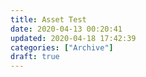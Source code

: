 ```yaml
---
title: Asset Test
date: 2020-04-13 00:20:41
updated: 2020-04-18 17:42:39
categories: ["Archive"]
draft: true
---
```


